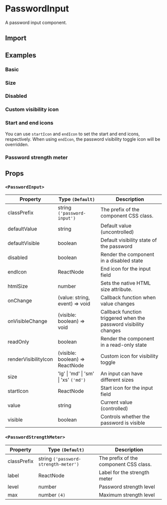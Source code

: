 # PasswordInput

A password input component.

## Import

<!--{include:<import-guide>}-->

## Examples

### Basic

<!--{include:`basic.md`}-->

### Size

<!--{include:`size.md`}-->

### Disabled

<!--{include:`disabled.md`}-->

### Custom visibility icon

<!--{include:`custom-icon.md`}-->

### Start and end icons

You can use `startIcon` and `endIcon` to set the start and end icons, respectively.
When using `endIcon`, the password visibility toggle icon will be overridden.

<!--{include:`icons.md`}-->

### Password strength meter

<!--{include:`password-strength-meter.md`}-->

## Props

### `<PasswordInput>`

| Property             | Type `(Default)`                      | Description                                                      |
| -------------------- | ------------------------------------- | ---------------------------------------------------------------- |
| classPrefix          | string `('password-input')`           | The prefix of the component CSS class.                           |
| defaultValue         | string                                | Default value (uncontrolled)                                     |
| defaultVisible       | boolean                               | Default visibility state of the password                         |
| disabled             | boolean                               | Render the component in a disabled state                         |
| endIcon              | ReactNode                             | End icon for the input field                                     |
| htmlSize             | number                                | Sets the native HTML size attribute.                             |
| onChange             | (value: string, event) => void        | Callback function when value changes                             |
| onVisibleChange      | (visible: boolean) => void            | Callback function triggered when the password visibility changes |
| readOnly             | boolean                               | Render the component in a read-only state                        |
| renderVisibilityIcon | (visible: boolean) => ReactNode       | Custom icon for visibility toggle                                |
| size                 | 'lg' \| 'md' \| 'sm' \| 'xs' `('md')` | An input can have different sizes                                |
| startIcon            | ReactNode                             | Start icon for the input field                                   |
| value                | string                                | Current value (controlled)                                       |
| visible              | boolean                               | Controls whether the password is visible                         |

### `<PasswordStrengthMeter>`

| Property    | Type `(Default)`                     | Description                            |
| ----------- | ------------------------------------ | -------------------------------------- |
| classPrefix | string `('password-strength-meter')` | The prefix of the component CSS class. |
| label       | ReactNode                            | Label for the strength meter           |
| level       | number                               | Password strength level                |
| max         | number `(4)`                         | Maximum strength level                 |
